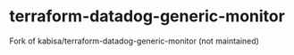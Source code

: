 # terraform-datadog-generic-monitor
Fork of kabisa/terraform-datadog-generic-monitor (not maintained)
